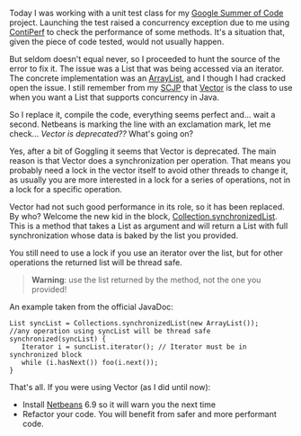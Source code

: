 Today I was working with a unit test class for my [Google Summer of Code](https://wiki.duraspace.org/display/GSOC/GSOC10+-+Add+Unit+Testing+to+Dspace) project. Launching the test raised a concurrency exception due to me using [ContiPerf](http://databene.org/contiperf.html) to check the performance of some methods. It's a situation that, given the piece of code tested, would not usually happen.

But seldom doesn't equal never, so I proceeded to hunt the source of the error to fix it. The issue was a List that was being accessed via an iterator. The concrete implementation was an [ArrayList](http://download-llnw.oracle.com/javase/6/docs/api/java/util/ArrayList.html), and I though I had cracked open the issue. I still remember from my [SCJP](http://in.sun.com/training/certification/java/scjp.xml) that [Vector](http://download-llnw.oracle.com/javase/6/docs/api/java/util/Vector.html) is the class to use when you want a List that supports concurrency in Java. 

So I replace it, compile the code, everything seems perfect and... wait a second. Netbeans is marking the line with an exclamation mark, let me check... *Vector is deprecated??* What's going on? 

Yes, after a bit of Goggling it seems that Vector is deprecated. The main reason is that Vector does a synchronization per operation. That means you probably need a lock in the vector itself to avoid other threads to change it, as usually you are more interested in a lock for a series of operations, not in a lock for a specific operation.

Vector had not such good performance in its role, so it has been replaced. By who? Welcome the new kid in the block, [Collection.synchronizedList](http://download.oracle.com/javase/6/docs/api/java/util/Collections.html#synchronizedList%28java.util.List). This is a method that takes a List as argument and will return a List with full synchronization whose data is baked by the list you provided. 

You still need to use a lock if you use an iterator over the list, but for other operations the returned list will be thread safe. 

> **Warning**: use the list returned by the method, not the one you
> provided!

 An example taken from the official JavaDoc: 

    List syncList = Collections.synchronizedList(new ArrayList());
    //any operation using syncList will be thread safe 
    synchronized(syncList) { 
       Iterator i = suncList.iterator(); // Iterator must be in synchronized block
       while (i.hasNext()) foo(i.next()); 
    } 

That's all. If you were using Vector (as I did until now):

* Install [Netbeans](http://netbeans.org) 6.9 so it will warn you the next time 
* Refactor your code. You will benefit from safer and more performant code. 

